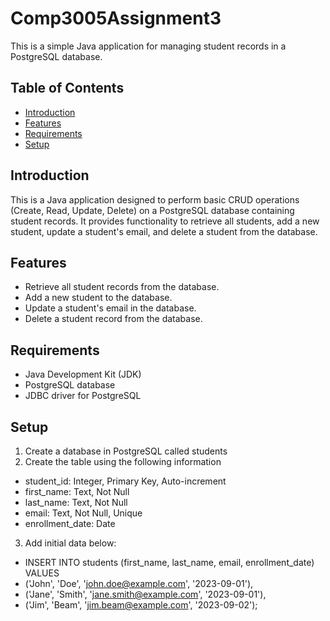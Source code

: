 # Comp3005Assignment3
This is a simple Java application for managing student records in a PostgreSQL database.

## Table of Contents

- [Introduction](#introduction)
- [Features](#features)
- [Requirements](#requirements)
- [Setup](#setup)

## Introduction

This is a Java application designed to perform basic CRUD operations (Create, Read, Update, Delete) on a PostgreSQL database containing student records. It provides functionality to retrieve all students, add a new student, update a student's email, and delete a student from the database.

## Features

- Retrieve all student records from the database.
- Add a new student to the database.
- Update a student's email in the database.
- Delete a student record from the database.

## Requirements

- Java Development Kit (JDK)
- PostgreSQL database
- JDBC driver for PostgreSQL

## Setup

1. Create a database in PostgreSQL called students
2. Create the table using the following information
  - student_id: Integer, Primary Key, Auto-increment
  - first_name: Text, Not Null
  - last_name: Text, Not Null
  - email: Text, Not Null, Unique
  - enrollment_date: Date
3. Add initial data below:
  - INSERT INTO students (first_name, last_name, email, enrollment_date) VALUES
  - ('John', 'Doe', 'john.doe@example.com', '2023-09-01'),
  - ('Jane', 'Smith', 'jane.smith@example.com', '2023-09-01'),
  - ('Jim', 'Beam', 'jim.beam@example.com', '2023-09-02');
